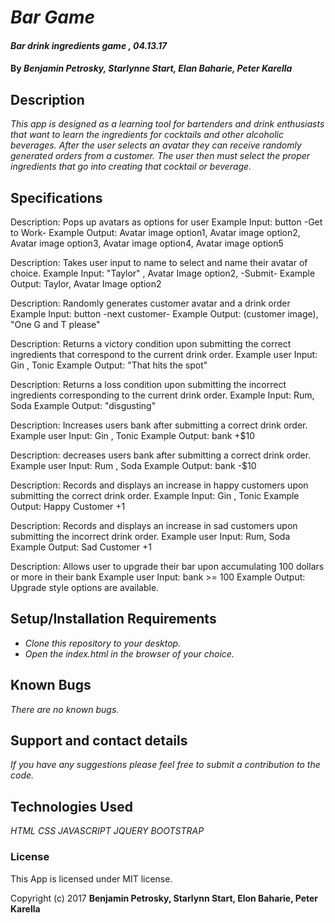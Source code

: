 # _Bar Game_

#### _Bar drink ingredients game , 04.13.17_

#### By _Benjamin Petrosky, Starlynne Start, Elan Baharie, Peter Karella_

## Description

_This app is designed as a learning tool for bartenders and drink enthusiasts that want to learn the ingredients for cocktails and other alcoholic beverages.  After the user selects an avatar they can receive randomly generated orders from a customer.  The user then must select the proper ingredients that go into creating that cocktail or beverage._

## Specifications

Description:  Pops up avatars as options for user
Example Input: button -Get to Work-
Example Output: Avatar image option1, Avatar image option2, Avatar image option3, Avatar image option4, Avatar image option5

Description: Takes user input to name to select and name their avatar of choice.
Example Input: "Taylor" , Avatar Image option2, -Submit-
Example Output: Taylor, Avatar Image option2

Description: Randomly generates customer avatar and a drink order
Example Input: button -next customer-
Example Output: (customer image), "One G and T please"

Description: Returns a victory condition upon submitting the correct ingredients that correspond to the current drink order.
Example user Input: Gin , Tonic
Example Output: "That hits the spot"

Description: Returns a loss condition upon submitting the incorrect ingredients corresponding to the current drink order.
Example Input: Rum, Soda
Example Output: "disgusting"

Description: Increases users bank after submitting a correct drink order.
Example user Input: Gin , Tonic
Example Output: bank +$10

Description: decreases users bank after submitting a correct drink order.
Example user Input: Rum , Soda
Example Output: bank -$10

Description: Records and displays an increase in happy customers upon submitting the correct drink order.
Example Input: Gin , Tonic
Example Output: Happy Customer +1

Description: Records and displays an increase in sad customers upon submitting the incorrect drink order.
Example user Input: Rum, Soda
Example Output: Sad Customer +1

Description: Allows user to upgrade their bar upon accumulating 100 dollars or more in their bank
Example user Input: bank >= 100
Example Output: Upgrade style options are available.





## Setup/Installation Requirements

* _Clone this repository to your desktop._
* _Open the index.html in the browser of your choice._




## Known Bugs

_There are no known bugs._

## Support and contact details

_If you have any suggestions please feel free to submit a contribution to the code._

## Technologies Used

_HTML_
_CSS_
_JAVASCRIPT_
_JQUERY_
_BOOTSTRAP_

### License

This App is licensed under MIT license.

Copyright (c) 2017 **Benjamin Petrosky, Starlynn Start, Elon Baharie, Peter Karella**
